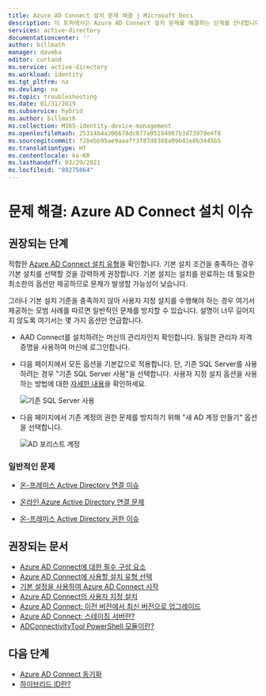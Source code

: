 ```yaml
---
title: Azure AD Connect 설치 문제 해결 | Microsoft Docs
description: 이 토픽에서는 Azure AD Connect 설치 문제를 해결하는 단계를 안내합니다.
services: active-directory
documentationcenter: ''
author: billmath
manager: daveba
editor: curtand
ms.service: active-directory
ms.workload: identity
ms.tgt_pltfrm: na
ms.devlang: na
ms.topic: troubleshooting
ms.date: 01/31/2019
ms.subservice: hybrid
ms.author: billmath
ms.collection: M365-identity-device-management
ms.openlocfilehash: 25314b4a306678dc877a95194907b3d73979e4f8
ms.sourcegitcommit: f28ebb95ae9aaaff3f87d8388a09b41e0b3445b5
ms.translationtype: HT
ms.contentlocale: ko-KR
ms.lasthandoff: 03/29/2021
ms.locfileid: "89275864"
---
```

# <a name="troubleshoot-azure-ad-connect-install-issues"></a>문제 해결: Azure AD Connect 설치 이슈

## <a name="recommended-steps"></a>**권장되는 단계**
적합한 [Azure AD Connect 설치 유형](./how-to-connect-install-select-installation.md)을 확인합니다. 기본 설치 조건을 충족하는 경우 기본 설치를 선택할 것을 강력하게 권장합니다. 기본 설치는 설치를 완료하는 데 필요한 최소한의 옵션만 제공하므로 문제가 발생할 가능성이 낮습니다. 

그러나 기본 설치 기준을 충족하지 않아 사용자 지정 설치를 수행해야 하는 경우 여기서 제공하는 모범 사례를 따르면 일반적인 문제를 방지할 수 있습니다. 설명이 너무 길어지지 않도록 여기서는 몇 가지 옵션만 언급합니다.

* AAD Connect를 설치하려는 머신의 관리자인지 확인합니다. 동일한 관리자 자격 증명을 사용하여 머신에 로그인합니다.

* 다음 페이지에서 모든 옵션을 기본값으로 적용합니다. 단, 기존 SQL Server를 사용하려는 경우 "기존 SQL Server 사용"을 선택합니다. 사용자 지정 설치 옵션을 사용하는 방법에 대한 [자세한 내용](./how-to-connect-install-custom.md)을 확인하세요. 

    ![기존 SQL Server 사용](media/tshoot-connect-install-issues/tshoot-connect-install-issues/useexistingsqlserver.png)

* 다음 페이지에서 기존 계정의 권한 문제를 방지하기 위해 "새 AD 계정 만들기" 옵션을 선택합니다.

    ![AD 포리스트 계정](media/tshoot-connect-install-issues/tshoot-connect-install-issues/createnewaccount.png)

### <a name="common-issues"></a>**일반적인 문제**

* [온-프레미스 Active Directory 연결 이슈](./reference-connect-adconnectivitytools.md)

* [온라인 Azure Active Directory 연결 문제](./tshoot-connect-connectivity.md)

* [온-프레미스 Active Directory 권한 이슈](./how-to-connect-configure-ad-ds-connector-account.md)

## <a name="recommended-documents"></a>**권장되는 문서**
* [Azure AD Connect에 대한 필수 구성 요소](./how-to-connect-install-prerequisites.md)
* [Azure AD Connect에 사용할 설치 유형 선택](./how-to-connect-install-select-installation.md)
* [기본 설정을 사용하여 Azure AD Connect 시작](./how-to-connect-install-express.md)
* [Azure AD Connect의 사용자 지정 설치](./how-to-connect-install-custom.md)
* [Azure AD Connect: 이전 버전에서 최신 버전으로 업그레이드](./how-to-upgrade-previous-version.md)
* [Azure AD Connect: 스테이징 서버란?](./plan-connect-topologies.md#staging-server)
* [ADConnectivityTool PowerShell 모듈이란?](./how-to-connect-adconnectivitytools.md)

## <a name="next-steps"></a>다음 단계
- [Azure AD Connect 동기화](how-to-connect-sync-whatis.md)
- [하이브리드 ID란?](whatis-hybrid-identity.md)